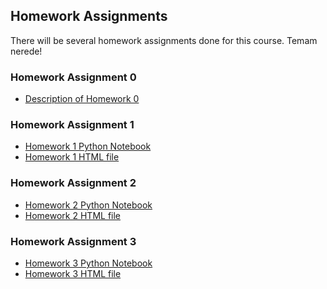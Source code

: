 ## Homework Assignments

There will be several homework assignments done for this course.
Temam nerede!

### Homework Assignment 0
* [Description of Homework 0](HW0test/IE582_Fall21_Homework_0.pdf)


### Homework Assignment 1
* [Homework 1 Python Notebook](https://github.com/BU-IE-582/fall21-ovren1/blob/main/HW1/HW1.ipynb)
* [Homework 1 HTML file](https://bu-ie-582.github.io/fall21-ovren1/HW1/HW1.html)


### Homework Assignment 2
* [Homework 2 Python Notebook](https://github.com/BU-IE-582/fall21-ovren1/blob/main/HW2/IE-582-HW2.ipynb)
* [Homework 2 HTML file](https://bu-ie-582.github.io/fall21-ovren1/HW2/IE-582-HW2.html)

### Homework Assignment 3
* [Homework 3 Python Notebook](https://github.com/BU-IE-582/fall21-ovren1/blob/main/HW3/IE582-HW3.ipynb)
* [Homework 3 HTML file](https://bu-ie-582.github.io/fall21-ovren1/HW3/IE582-HW3.html)
